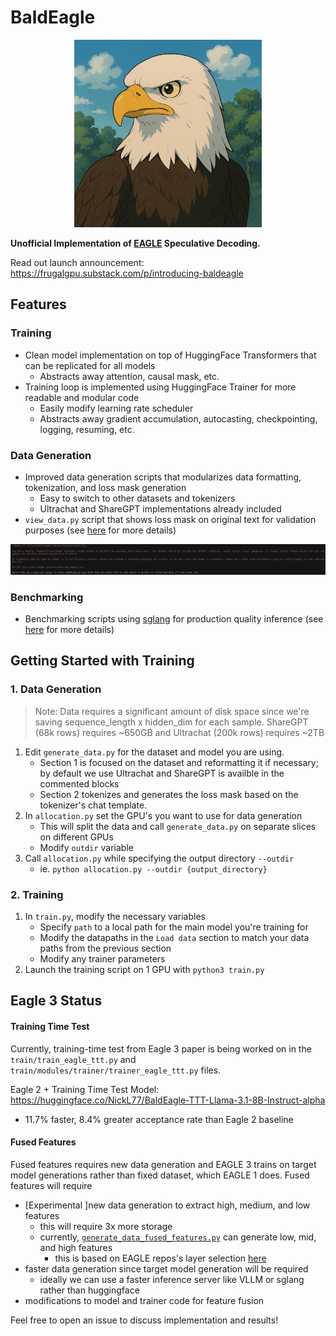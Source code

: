 # BaldEagle
<p align="center">
  <img src="assets/bald_eagle_logo.png" width="300">
</p>

<b>Unofficial Implementation of [EAGLE](https://github.com/SafeAILab/EAGLE/tree/main) Speculative Decoding.</b>

Read out launch announcement: https://frugalgpu.substack.com/p/introducing-baldeagle

## Features

### Training
- Clean model implementation on top of HuggingFace Transformers that can be replicated for all models
    - Abstracts away attention, causal mask, etc.
- Training loop is implemented using HuggingFace Trainer for more readable and modular code
    - Easily modify learning rate scheduler
    - Abstracts away gradient accumulation, autocasting, checkpointing, logging, resuming, etc.

### Data Generation
- Improved data generation scripts that modularizes data formatting, tokenization, and loss mask generation
    - Easy to switch to other datasets and tokenizers
    - Ultrachat and ShareGPT implementations already included
- `view_data.py` script that shows loss mask on original text for validation purposes (see [here](generate_data/README.md) for more details)

<p align="center">
  <img src="assets/example_view_data.png" width="800">
</p>

### Benchmarking
- Benchmarking scripts using [sglang](https://github.com/sgl-project/sglang) for production quality inference (see [here](benchmark/README.md) for more details)

## Getting Started with Training

### 1. Data Generation
> Note: Data requires a significant amount of disk space since we're saving sequence_length x hidden_dim for each sample. ShareGPT (68k rows) requires ~650GB and Ultrachat (200k rows) requires ~2TB

1. Edit `generate_data.py` for the dataset and model you are using.
    - Section 1 is focused on the dataset and reformatting it if necessary; by default we use Ultrachat and ShareGPT is availble in the commented blocks
    - Section 2 tokenizes and generates the loss mask based on the tokenizer's chat template.
2. In `allocation.py` set the GPU's you want to use for data generation
    - This will split the data and call `generate_data.py` on separate slices on different GPUs
    - Modify `outdir` variable 
3. Call `allocation.py` while specifying the output directory `--outdir`
    - ie. `python allocation.py --outdir {output_directory}`

### 2. Training
1. In `train.py`, modify the necessary variables
    - Specify `path` to a local path for the main model you're training for
    - Modify the datapaths in the `Load data` section to match your data paths from the previous section
    - Modify any trainer parameters
2. Launch the training script on 1 GPU with `python3 train.py`

## Eagle 3 Status
#### Training Time Test
Currently, training-time test from Eagle 3 paper is being worked on in the `train/train_eagle_ttt.py` and `train/modules/trainer/trainer_eagle_ttt.py` files.

Eagle 2 + Training Time Test Model: https://huggingface.co/NickL77/BaldEagle-TTT-Llama-3.1-8B-Instruct-alpha
- 11.7% faster, 8.4% greater acceptance rate than Eagle 2 baseline

#### Fused Features
Fused features requires new data generation and EAGLE 3 trains on target model generations rather than fixed dataset, which EAGLE 1 does. Fused features will require
- [Experimental ]new data generation to extract high, medium, and low features
    - this will require 3x more storage
    - currently, [`generate_data_fused_features.py`](https://github.com/NickL77/BaldEagle/blob/master/generate_data/generate_data_fused_features.py) can generate low, mid, and high features
      - this is based on EAGLE repos's layer selection [here](https://github.com/SafeAILab/EAGLE/blob/main/eagle/model/modeling_llama_kv.py#L1137-L1139)
- faster data generation since target model generation will be required
    - ideally we can use a faster inference server like VLLM or sglang rather than huggingface
- modifications to model and trainer code for feature fusion

Feel free to open an issue to discuss implementation and results!
